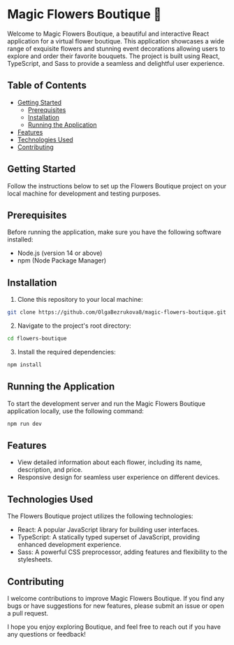 # Magic Flowers Boutique 🌸

Welcome to Magic Flowers Boutique, a beautiful and interactive React application for a virtual flower boutique. This application showcases a wide range of exquisite flowers and stunning event decorations allowing users to explore and order their favorite bouquets. The project is built using React, TypeScript, and Sass to provide a seamless and delightful user experience.

## Table of Contents

- [Getting Started](#getting-started)
  - [Prerequisites](#prerequisites)
  - [Installation](#installation)
  - [Running the Application](#running-the-application)
- [Features](#features)
- [Technologies Used](#technologies-used)
- [Contributing](#contributing)

## Getting Started

Follow the instructions below to set up the Flowers Boutique project on your local machine for development and testing purposes.

## Prerequisites

Before running the application, make sure you have the following software installed:

- Node.js (version 14 or above)
- npm (Node Package Manager)

## Installation

1. Clone this repository to your local machine:

```bash
git clone https://github.com/OlgaBezrukova8/magic-flowers-boutique.git
```

2. Navigate to the project's root directory:

```bash
cd flowers-boutique
```

3. Install the required dependencies:

```bash
npm install
```

## Running the Application

To start the development server and run the Magic Flowers Boutique application locally, use the following command:

```bash
npm run dev
```

## Features

- View detailed information about each flower, including its name, description, and price.
- Responsive design for seamless user experience on different devices.

## Technologies Used

The Flowers Boutique project utilizes the following technologies:

- React: A popular JavaScript library for building user interfaces.
- TypeScript: A statically typed superset of JavaScript, providing enhanced development experience.
- Sass: A powerful CSS preprocessor, adding features and flexibility to the stylesheets.

## Contributing

I welcome contributions to improve Magic Flowers Boutique. If you find any bugs or have suggestions for new features, please submit an issue or open a pull request.

I hope you enjoy exploring Boutique, and feel free to reach out if you have any questions or feedback! 
